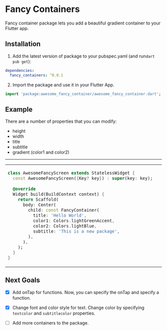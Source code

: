 
# Fancy Containers

Fancy container package lets you add a beautiful gradient container to your Flutter app.

## Installation

1. Add the latest version of package to your pubspec.yaml (and run`dart pub get`):
```yaml
dependencies:
  fancy_containers: ^0.0.1
```
2. Import the package and use it in your Flutter App.
```dart
import 'package:awesome_fancy_container/awesome_fancy_container.dart';
```

## Example
There are a number of properties that you can modify:

-  height
- width
- title
- subtitle
- gradient (color1 and color2)

<hr>

<table>
<tr>
<td>

```dart
class AwesomeFancyScreen extends StatelessWidget {  
  const AwesomeFancyScreen({Key? key}) : super(key: key);  
  
  @override  
  Widget build(BuildContext context) {  
    return Scaffold(  
      body: Center(  
        child: const FancyContainer(  
          title: 'Hello World',  
          color1: Colors.lightGreenAccent,  
          color2: Colors.lightBlue,  
          subtitle: 'This is a new package',  
        ),  
      ),  
    );  
  }  
}
```

</td>
<td>
<img  src="https://user-images.githubusercontent.com/53579386/126896556-911d4778-04cd-49bf-b32a-01a6eb3b0155.jpeg"  alt="">
</td>
</tr>
</table>

## Next Goals

- [x] Add onTap for functions.
  Now, you can specify the onTap and specify a function.

- [x] Change font and color style for text.
  Change color by specifying `textcolor` and `subtitlecolor` properties.

- [ ] Add more containers to the package.
